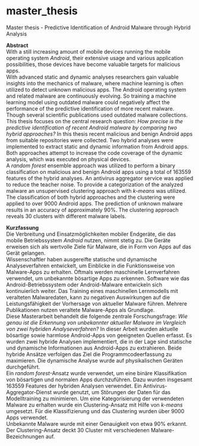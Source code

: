 # master_thesis
Master thesis - Predictive Identification of Android Malware through Hybrid Analysis

**Abstract**<br>
With a still increasing amount of mobile devices running the mobile operating system *Android*,
their extensive usage and various application possibilities, those 
devices have become valuable targets for malicious apps. <br>
With advanced static and dynamic analyses researchers gain valuable insights into the mechanics of malware,
where machine learning is often utilized to detect unknown malicious apps.
The Android operating system and related malware are continuously evolving.
So training a machine learning model using outdated malware could negatively affect the performance of the predictive identification of
more recent malware. 
Though several scientific publications used outdated malware collections. <br>
This thesis focuses on the central research question:
*How precise is the predictive identification of recent Android malware by comparing two hybrid approaches?*
In this thesis recent malicious and benign Android apps from suitable repositories were collected.
Two hybrid analyses were implemented to extract static and dynamic information from Android apps.
Both approaches attempt to increase the code coverage of the dynamic analysis, which was executed on physical devices.  <br>
A *random forest* ensemble approach was utilized to perform 
a binary classification on malicious and benign Android apps using a total of 163559 features of the hybrid analyses.
An antivirus aggregator service was applied to reduce the teacher noise.
To provide a categorization of the analyzed malware an unsupervised clustering approach with *k-means* was utilized.  <br>
The classification of both hybrid approaches and the clustering were applied to over 9000 Android apps.
The prediction of unknown malware results in an accuracy of approximately 90%. 
The clustering approach reveals 30 clusters with different malware labels.

**Kurzfassung**<br>
Die Verbreitung und Einsatzmöglichkeiten mobiler Endgeräte, die das mobile Betriebssystem *Android* nutzen, nimmt stetig zu. 
Die Geräte erweisen sich als wertvolle Ziele für Malware, die in Form von Apps auf das Gerät gelangen. <br>
Wissenschaftler haben ausgereifte statische und dynamische Analyseverfahren entwickelt, um Einblicke 
in die Funktionsweise von Malware-Apps zu erhalten. Oftmals werden maschinelle Lernverfahren
verwendet, um unbekannte bösartige Apps zu erkennen.
Software wie das Android-Betriebssystem oder Android-Malware entwickeln sich kontinuierlich weiter.
Das Training eines maschinellen Lernmodells mit veralteten Malwaredaten, kann zu
negativen Auswirkungen auf die Leistungsfähigkeit der Vorhersage von aktueller Malware führen.
Mehrere Publikationen nutzen veraltete Malware-Apps als Grundlage.  <br>
Diese Masterarbeit behandelt die folgende zentrale Forschungsfrage: 
*Wie genau ist die Erkennung von unbekannter aktueller Malware im Vergleich von zwei hybriden Analyseverfahren?*
In dieser Arbeit wurden aktuelle bösartige sowie harmlose Android-Apps von geeigneten Quellen erfasst.
Es wurden zwei hybride Analysen implementiert, die in der Lage sind statische und dynamische Informationen 
aus Android-Apps zu extrahieren. 
Beide hybride Ansätze verfolgen das Ziel die Programmcodeerfassung zu maximieren. Die dynamische Analyse 
wurde auf physikalischen Geräten durchgeführt. <br>
Ein *random forest*-Ansatz wurde verwendet, um eine binäre Klassifikation von bösartigen und normalen Apps durchzuführen.
Dazu wurden insgesamt 163559 Features der hybriden Analysen verwendet.
Ein Antivirus-Aggregator-Dienst wurde genutzt, um Störungen der Daten für das Modelltraining zu minimieren. 
Um eine Kategorisierung der verwendeten Malware zu erhalten wurde ein Clustering-Ansatz mit Hilfe von *k-means* umgesetzt.
Für die Klassifizierung und das Clustering wurden über 9000 Apps verwendet.  <br>
Unbekannte Malware wurde mit einer Genauigkeit von etwa 90% erkannt. 
Der Clustering-Ansatz deckt 30 Cluster mit verschiedenen Malware-Bezeichnungen auf.
